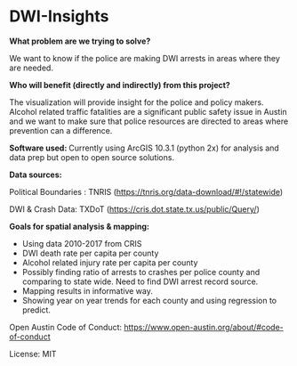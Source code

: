 # DWI-Insights

<b> What problem are we trying to solve? </b>

We want to know if the police are making DWI arrests in areas where they are needed.

<b>Who will benefit (directly and indirectly) from this project?</b>

The visualization will provide insight for the police and policy makers. Alcohol related traffic fatalities are a significant public safety issue in Austin and we want to make sure that police resources are directed to areas where prevention can a difference.

<b> Software used: </b>
Currently using ArcGIS 10.3.1 (python 2x) for analysis and data prep but open to open source solutions.

<b> Data sources: </b>

Political Boundaries : TNRIS (https://tnris.org/data-download/#!/statewide)

DWI & Crash Data: TXDoT (https://cris.dot.state.tx.us/public/Query/)

<b/> Goals for spatial analysis & mapping:</b>

- Using data 2010-2017 from CRIS
- DWI death rate per capita per county
- Alcohol related injury rate per capita per county
- Possibly finding ratio of arrests to crashes per police county and comparing to state wide. Need to find DWI arrest record source.
- Mapping results in informative way.
- Showing year on year trends for each county and using regression to predict.












Open Austin Code of Conduct:
https://www.open-austin.org/about/#code-of-conduct

License: MIT
